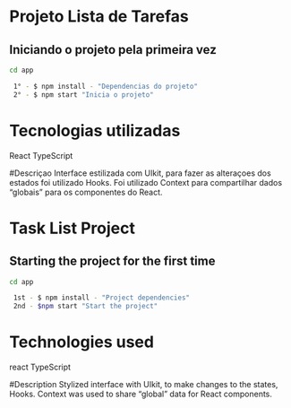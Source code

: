 # Projeto Lista de Tarefas

## Iniciando o projeto pela primeira vez
```sh
cd app

 1° - $ npm install - "Dependencias do projeto"
 2° - $ npm start "Inicia o projeto"
```

# Tecnologias utilizadas
React
TypeScript

#Descriçao
Interface estilizada com UIkit, para fazer as alteraçoes dos estados foi utilizado Hooks.
Foi utilizado Context para compartilhar dados  “globais” para os componentes do React.







# Task List Project

## Starting the project for the first time
```sh
cd app

 1st - $ npm install - "Project dependencies"
 2nd - $npm start "Start the project"
```

# Technologies used
react
TypeScript

#Description
Stylized interface with UIkit, to make changes to the states, Hooks.
Context was used to share “global” data for React components.

 


